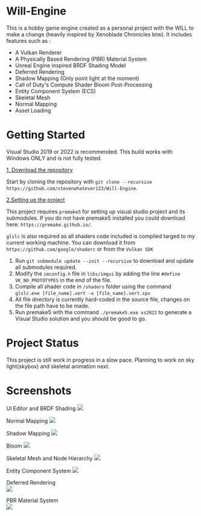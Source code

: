 # Will-Engine

This is a hobby game engine created as a personal project with the WILL to make a change (heavily inspired by Xenoblade Chronicles btw). It includes features such as :
- A Vulkan Renderer
- A Physically Based Rendering (PBR) Material System
- Unreal Engine inspired BRDF Shading Model
- Deferred Rendering
- Shadow Mapping (Only point light at the moment)
- Call of Duty's Compute Shader Bloom Post-Processing
- Entity Component System (ECS)
- Skeletal Mesh
- Normal Mapping
- Asset Loading

# Getting Started
Visual Studio 2019 or 2022 is recommended. This build works with Windows ONLY and is not fully tested.

<ins>1. Download the repository</ins>

Start by cloning the repository with `git clone --recursive https://github.com/stevenwhatever123/Will-Engine`.

<ins>2.Setting up the project</ins>

This project requires `premake5` for setting up visual studio project and its submodules. If you do not have premake5 installed you could download here: `https://premake.github.io/`.

`glslc` is also required as all shaders code included is compiled targed to my current working machine. You can download it from `https://github.com/google/shaderc` or from the `Vulkan SDK`

1. Run `git submodule update --init --recursive` to download and update all submodules required.
2. Modify the `imconfig.h` file in `libs/imgui` by adding the line `#define VK_NO_PROTOTYPES` in the end of the file.
3. Compile all shader code in `/shaders` folder using the command `glslc.exe [file_name].vert -o [file_name].vert.spv`
4. All file directory is currently hard-coded in the source file, changes on the file path have to be made.
5. Run premake5 with the command `./premake5.exe vs2022` to generate a Visual Studio solution and you should be good to go.

# Project Status

This project is still work in progress in a slow pace. Planning to work on sky light(skybox) and skeletal animation next.

# Screenshots

UI Editor and BRDF Shading
![](./screenshots/ui_editor.PNG)

Normal Mapping
![](./screenshots/normal_mapping.gif)

Shadow Mapping
![](./screenshots/shadow_mapping.PNG)

Bloom
![](./screenshots/bloom.gif)

Skeletal Mesh and Node Hierarchy
![](./screenshots/Skeletal.PNG)

Entity Component System
![](./screenshots/ecs.gif)
  
Deferred Rendering  
![](./screenshots/GBuffers.PNG)
  
PBR Material System  
![](./screenshots/materials.PNG)